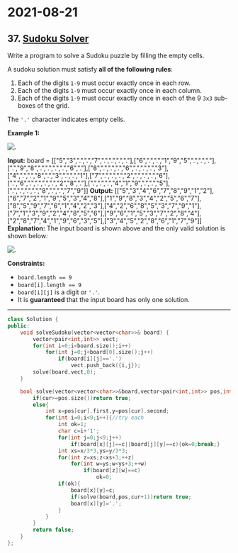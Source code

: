 # 2021-08-21

## 37. [Sudoku Solver](https://leetcode.com/problems/sudoku-solver/)

Write a program to solve a Sudoku puzzle by filling the empty cells.

A sudoku solution must satisfy **all of the following rules**:

1. Each of the digits `1-9` must occur exactly once in each row.
2. Each of the digits `1-9` must occur exactly once in each column.
3. Each of the digits `1-9` must occur exactly once in each of the 9 `3x3` sub-boxes of the grid.

The `'.'` character indicates empty cells.

**Example 1:**

![.](https://upload.wikimedia.org/wikipedia/commons/thumb/f/ff/Sudoku-by-L2G-20050714.svg/250px-Sudoku-by-L2G-20050714.svg.png)

**Input:** board = \[\["5","3",".",".","7",".",".",".","."\],\["6",".",".","1","9","5",".",".","."\],\[".","9","8",".",".",".",".","6","."\],\["8",".",".",".","6",".",".",".","3"\],\["4",".",".","8",".","3",".",".","1"\],\["7",".",".",".","2",".",".",".","6"\],\[".","6",".",".",".",".","2","8","."\],\[".",".",".","4","1","9",".",".","5"\],\[".",".",".",".","8",".",".","7","9"\]\]
**Output:** \[\["5","3","4","6","7","8","9","1","2"\],\["6","7","2","1","9","5","3","4","8"\],\["1","9","8","3","4","2","5","6","7"\],\["8","5","9","7","6","1","4","2","3"\],\["4","2","6","8","5","3","7","9","1"\],\["7","1","3","9","2","4","8","5","6"\],\["9","6","1","5","3","7","2","8","4"\],\["2","8","7","4","1","9","6","3","5"\],\["3","4","5","2","8","6","1","7","9"\]\]
**Explanation:** The input board is shown above and the only valid solution is shown below:

![.](https://upload.wikimedia.org/wikipedia/commons/thumb/3/31/Sudoku-by-L2G-20050714_solution.svg/250px-Sudoku-by-L2G-20050714_solution.svg.png)

**Constraints:**

- `board.length == 9`
- `board[i].length == 9`
- `board[i][j]` is a digit or `'.'`.
- It is **guaranteed** that the input board has only one solution.

---

```c++
class Solution {
public:
    void solveSudoku(vector<vector<char>>& board) {
        vector<pair<int,int>> vect;
        for(int i=0;i<board.size();i++)
            for(int j=0;j<board[0].size();j++)
                if(board[i][j]=='.')
                    vect.push_back({i,j});
        solve(board,vect,0);
    }

    bool solve(vector<vector<char>>&board,vector<pair<int,int>> pos,int cur){
        if(cur>=pos.size())return true;
        else{
            int x=pos[cur].first,y=pos[cur].second;
            for(int i=0;i<9;i++){//try each
                int ok=1;
                char c=i+'1';
                for(int j=0;j<9;j++)
                    if(board[x][j]==c||board[j][y]==c){ok=0;break;}
                int xs=x/3*3,ys=y/3*3;
                for(int z=xs;z<xs+3;++z)
                    for(int w=ys;w<ys+3;++w)
                        if(board[z][w]==c)
                            ok=0;
                if(ok){
                    board[x][y]=c;
                    if(solve(board,pos,cur+1))return true;
                    board[x][y]='.';
                }
            }
        }
        return false;
    }
};
```
